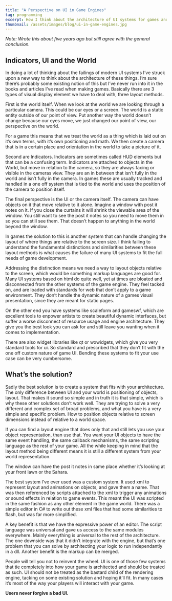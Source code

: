 ```yaml
---
title: "A Perspective on UI in Game Engines"
tag: programming
excerpt: How I think about the architecture of UI systems for games and why so many get it wrong.
thumbnail: /assets/images/blog/ui-in-game-engines.jpg
---
```

*Note: Wrote this about five years ago but still agree with the general conclusion.*

## Indicators, UI and the World
In doing a lot of thinking about the failings of modern UI systems I’ve struck upon a new way to think about the architecture of these things. I’m sure there’s probably some existing notion of this but I’ve never run into it in the books and articles I’ve read when making games. Basically there are 3 types of visual display element we have to deal with, three layout methods.

First is the world itself. When we look at the world we are looking through a particular camera. This could be our eyes or a screen. The world is a static entity outside of our point of view. Put another way the world doesn’t change because our eyes move, we just changed our point of view, our perspective on the world.

For a game this means that we treat the world as a thing which is laid out on it’s own terms, with it’s own positioning and math. We then create a camera that is in a certain place and orientation in the world to take a picture of it.

Second are Indicators. Indicators are sometimes called HUD elements but that can be a confusing term. Indicators are attached to objects in the World, but move in relation to the camera, so they are always facing or visible in the cameras view. They are an in between that isn’t fully in the world and isn’t fully in the camera. In games these are usually tracked and handled in a one off system that is tied to the world and uses the position of the camera to position itself.

The final perspective is the UI or the camera itself. The camera can have objects on it that move relative to it alone. Imagine a window with post it notes on it. If you close the curtains it will shrink the viewable area of the window. You still want to see the post it notes so you need to move them in so you can still see them. That doesn’t happen to anything in the world beyond the window.

In games the solution to this is another system that can handle changing the layout of where things are relative to the screen size. I think failing to understand the fundamental distinctions and similarities between these layout methods is what causes the failure of many UI systems to fit the full needs of game development.

Addressing the distinction means we need a way to layout objects relative to the screen, which would be something markup languages are good for. Many UI systems based on html do quite well, yet at times are bloated and disconnected from the other systems of the game engine. They feel tacked on, and are loaded with standards for web that don’t apply to a game environment. They don’t handle the dynamic nature of a games visual presentation, since they are meant for static pages.

On the other end you have systems like scaleform and gameswf, which are excellent tools to enpower artists to create beautiful dynamic interfaces, but suffer a worse disconnect of resource usage and engine architecture. They give you the best look you can ask for and still leave you wanting when it comes to implementation.

There are also widget libraries like qt or wxwidgets, which give you very standard tools for ui. So standard and prescribed that they don’t fit with the one off custom nature of game UI. Bending these systems to fit your use case can be very cumbersome.

## What’s the solution?

Sadly the best solution is to create a system that fits with your architecture. The only difference between UI and your world is positioning of objects, layout. That makes it sound so simple and in truth it is that simple, which is why these other solutions don’t work well. They are trying to solve a very different and complex set of broad problems, and what you have is a very simple and specific problem. How to position objects relative to screen dimensions instead of relative to a world space.

If you can find a layout engine that does only that and still lets you use your object representation, than use that. You want your UI objects to have the same event handling, the same callback mechanisms, the same scripting language as the rest of your game. All the while keeping in mind that the layout method being different means it is still a different system from your world representation.

The window can have the post it notes in same place whether it’s looking at your front lawn or the Sahara.

The best system I’ve ever used was a custom system. It used xml to represent layout and animations on objects, and gave them a name. That was then referenced by scripts attached to the xml to trigger any animations or sound effects in relation to game events. This meant the UI was scripted in the same fashion as any other element in the game world. There was a simple editor in C# to write out these xml files that had some similarities to flash, but was far more simplified.

A key benefit is that we have the expressive power of an editor. The script language was universal and gave us access to the same modules everywhere. Mainly everything is universal to the rest of the architecture. The one downside was that it didn’t integrate with the engine, but that’s one problem that you can solve by architecting your logic to run independantly in a dll. Another benefit is the markup can be merged.

People will tell you not to reinvent the wheel. UI is one of those few systems that tie completely into how your game is architected and should be treated as such. UI should not be treated as the bastard child of the rendering engine, tacking on some existing solution and hoping it’ll fit. In many cases it’s most of the way your players will interact with your game.

**Users never forgive a bad UI.**
